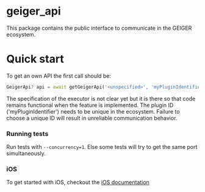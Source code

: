 # geiger_api
This package contains the public interface to communicate in the GEIGER ecosystem.

# Quick start

To get an own API the first call should be:

```Dart
GeigerApi? api = await getGeigerApi('<unspecified>', 'myPluginIdentifier');
```

The specification of the executor is not clear yet but it is there so that code remains functional 
when the feature is implemented. The plugin ID ('myPluginIdentifier') needs to be unique in the 
ecosystem. Failure to choose a unique ID will result in unreliable communication behavior.

### Running tests

Run tests with `--concurrency=1`. Else some tests will try to get the same port simultaneously.

### iOS

To get started with iOS, checkout the [iOS documentation](iOSDocumentation.md)